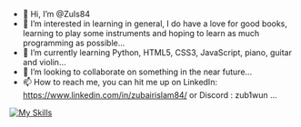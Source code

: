 - 👋 Hi, I’m @ZuIs84
- 👀 I’m interested in learning in general, I do have a love for good books, learning to play some instruments and hoping to learn as much programming as possible...
- 🌱 I’m currently learning Python, HTML5, CSS3, JavaScript, piano, guitar and violin...
- 💞️ I’m looking to collaborate on something in the near future...
- 📫 How to reach me, you can hit me up on LinkedIn: https://www.linkedin.com/in/zubairislam84/ or Discord : zub1wun ...

[![My Skills](https://skillicons.dev/icons?i=js,html,css,wasm)]()

<!---
ZuIs84/ZuIs84 is a ✨ special ✨ repository because its `README.md` (this file) appears on your GitHub profile.
You can click the Preview link to take a look at your changes.
--->
